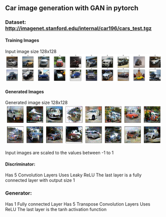 ## Car image generation with GAN in pytorch

### Dataset: http://imagenet.stanford.edu/internal/car196/cars_test.tgz

#### Training Images
Input image size 128x128
![alt text](cars1.png "Training Images")

#### Generated Images
Generated image size 128x128
![alt text](Cars.png "Generated Images")

Input images are scaled to the values between -1 to 1

#### Discriminator:
Has 5 Convolution Layers 
Uses Leaky ReLU
The last layer is a fully connected layer with output size 1

### Generator:
Has 1 Fully connected Layer
Has 5 Transpose Convolution Layers
Uses ReLU
The last layer is the tanh activation function

